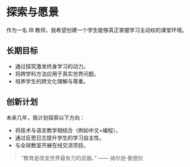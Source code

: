 # 探索与愿景

作为一名 IB 教师，我希望创建一个学生能够真正掌握学习主动权的课堂环境。

## 长期目标

- 通过探究激发终身学习的动力。
- 将跨学科方法应用于真实世界问题。
- 培养学生的跨文化理解与尊重。

## 创新计划

未来几年，我计划探索以下方向：

- 将技术与语言教学相结合（例如中文+编程）。
- 通过反思日志提升学生的学习自主性。
- 与全球教室开展在线交流项目。

> “教育是改变世界最有力的武器。” —— 纳尔逊·曼德拉

